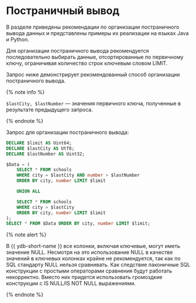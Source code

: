 # Постраничный вывод

В разделе приведены рекомендации по организации постраничного вывода данных и представлены примеры их реализации на языках Java и Python.

Для организации постраничного вывода рекомендуется последовательно выбирать данные, отсортированные по первичному ключу, ограничивая количество строк ключевым словом LIMIT.

Запрос ниже демонстрирует рекомендованный способ организации постраничного вывода.

{% note info %}

`$lastCity, $lastNumber` — значения первичного ключа, полученные в результате предыдущего запроса.

{% endnote %}

Запрос для организации постраничного вывода:

```sql
DECLARE $limit AS Uint64;
DECLARE $lastCity AS Utf8;
DECLARE $lastNumber AS Uint32;

$Data = (
    SELECT * FROM schools
    WHERE city = $lastCity AND number > $lastNumber
    ORDER BY city, number LIMIT $limit

    UNION ALL

    SELECT * FROM schools
    WHERE city > $lastCity
    ORDER BY city, number LIMIT $limit
);
SELECT * FROM $Data ORDER BY city, number LIMIT $limit;
```

{% note alert %}

В {{ ydb-short-name }} все колонки, включая ключевые, могут иметь значение NULL. Несмотря на это использование NULL в качестве значений в ключевых колонках крайне не рекомендуется, так как по SQL стандарту NULL нельзя сравнивать. Как следствие лаконичные SQL конструкции с простыми операторами сравнения будут работать некорректно. Вместо них придется использовать громоздкие конструкции с IS NULL/IS NOT NULL выражениями.

{% endnote %}

